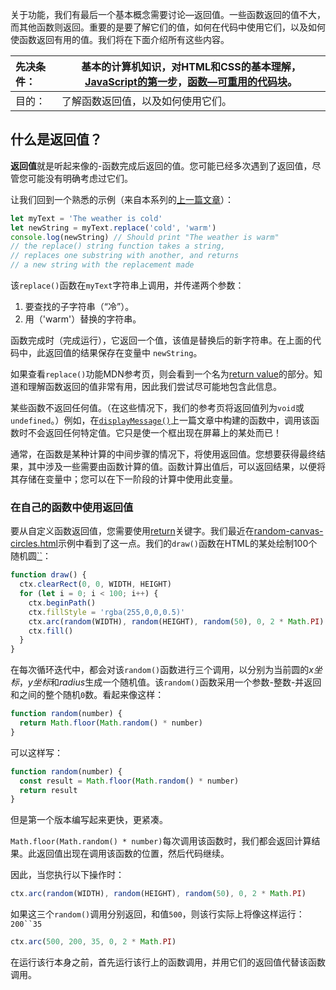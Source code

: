 关于功能，我们有最后一个基本概念需要讨论—返回值。一些函数返回的值不大，而其他函数则返回。重要的是要了解它们的值，如何在代码中使用它们，以及如何使函数返回有用的值。我们将在下面介绍所有这些内容。

| 先决条件： | 基本的计算机知识，对HTML和CSS的基本理解，[JavaScript的第一步](1/en-US/docs/Learn/JavaScript/First_steps)，[函数—可重用的代码块](1/en-US/docs/Learn/JavaScript/Building_blocks/Functions)。 |
| :--------- | ------------------------------------------------------------ |
| 目的：     | 了解函数返回值，以及如何使用它们。                           |

## 什么是返回值？

**返回值**就是听起来像的-函数完成后返回的值。您可能已经多次遇到了返回值，尽管您可能没有明确考虑过它们。

让我们回到一个熟悉的示例（来自本系列的[上一篇文章](1/en-US/docs/Learn/JavaScript/Building_blocks/Functions#Built-in_browser_functions)）：

```js
let myText = 'The weather is cold'
let newString = myText.replace('cold', 'warm')
console.log(newString) // Should print "The weather is warm"
// the replace() string function takes a string,
// replaces one substring with another, and returns
// a new string with the replacement made
```

该`replace()`函数在`myText`字符串上调用，并传递两个参数：

1. 要查找的子字符串（“冷”）。
2. 用（'warm'）替换的字符串。

函数完成时（完成运行），它返回一个值，该值是替换后的新字符串。在上面的代码中，此返回值的结果保存在变量中 `newString`。

如果查看`replace()`功能MDN参考页，则会看到一个名为[return value](1/en-US/docs/Web/JavaScript/Reference/Global_Objects/String/replace#Return_value)的部分。知道和理解函数返回的值非常有用，因此我们尝试尽可能地包含此信息。

某些函数不返回任何值。（在这些情况下，我们的参考页将返回值列为`void`或`undefined`。）例如，在[`displayMessage()`](https://github.com/mdn/learning-area/blob/master/javascript/building-blocks/functions/function-stage-4.html#L50)上一篇文章中构建的函数中，调用该函数时不会返回任何特定值。它只是使一个框出现在屏幕上的某处而已！

通常，在函数是某种计算的中间步骤的情况下，将使用返回值。您想要获得最终结果，其中涉及一些需要由函数计算的值。函数计算出值后，可以返回结果，以便将其存储在变量中；您可以在下一阶段的计算中使用此变量。

### 在自己的函数中使用返回值



要从自定义函数返回值，您需要使用[return](1/en-US/docs/Web/JavaScript/Reference/Statements/return)关键字。我们最近在[random-canvas-circles.html](https://github.com/mdn/learning-area/blob/master/javascript/building-blocks/loops/random-canvas-circles.html)示例中看到了这一点。我们的`draw()`函数在HTML的某处绘制100个随机圆[``](1/en-US/docs/Web/HTML/Element/canvas)：

```js
function draw() {
  ctx.clearRect(0, 0, WIDTH, HEIGHT)
  for (let i = 0; i < 100; i++) {
    ctx.beginPath()
    ctx.fillStyle = 'rgba(255,0,0,0.5)'
    ctx.arc(random(WIDTH), random(HEIGHT), random(50), 0, 2 * Math.PI)
    ctx.fill()
  }
}
```

在每次循环迭代中，都会对该`random()`函数进行三个调用，以分别为当前圆的*x坐标*，*y坐标*和*radius*生成一个随机值。该`random()`函数采用一个参数-整数-并返回和之间的整个随机`0`数。看起来像这样：

```js
function random(number) {
  return Math.floor(Math.random() * number)
}
```

可以这样写：

```js
function random(number) {
  const result = Math.floor(Math.random() * number)
  return result
}
```

但是第一个版本编写起来更快，更紧凑。

`Math.floor(Math.random() * number)`每次调用该函数时，我们都会返回计算结果。此返回值出现在调用该函数的位置，然后代码继续。

因此，当您执行以下操作时：

```js
ctx.arc(random(WIDTH), random(HEIGHT), random(50), 0, 2 * Math.PI)
```

如果这三个`random()`调用分别返回，和值`500`，则该行实际上将像这样运行：`200``35`

```js
ctx.arc(500, 200, 35, 0, 2 * Math.PI)
```

在运行该行本身之前，首先运行该行上的函数调用，并用它们的返回值代替该函数调用。
